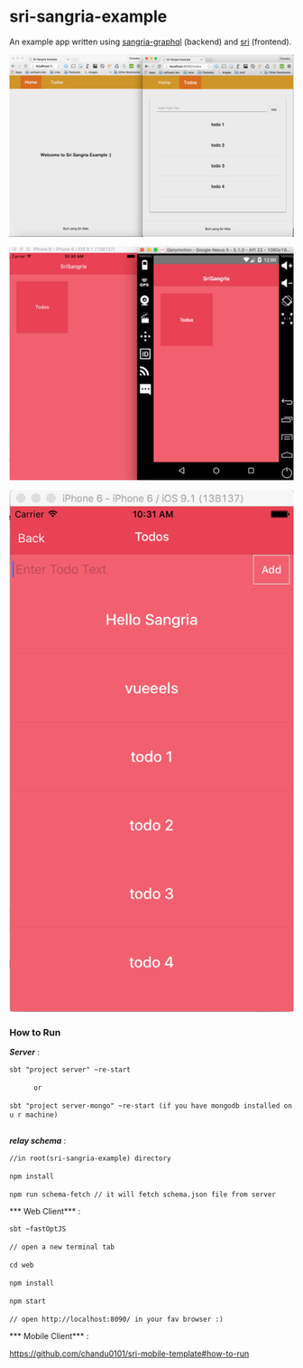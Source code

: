 # sri-sangria-example

An example app written using [sangria-graphql](http://sangria-graphql.org/) (backend) and [sri](https://github.com/chandu0101/sri) (frontend).


![demo](sri-sangria.png)

![mobiledemo](mobilehome.png)

![mobiletodos](iostodos.png)

### How to Run



***Server*** : 

```
sbt "project server" ~re-start

      or

sbt "project server-mongo" ~re-start (if you have mongodb installed on u r machine)
     
```     

***relay schema*** :

```
//in root(sri-sangria-example) directory

npm install

npm run schema-fetch // it will fetch schema.json file from server

```
      
*** Web Client*** : 
      
```
sbt ~fastOptJS

// open a new terminal tab

cd web

npm install

npm start

// open http://localhost:8090/ in your fav browser :) 

```
      
*** Mobile Client*** :
      

https://github.com/chandu0101/sri-mobile-template#how-to-run